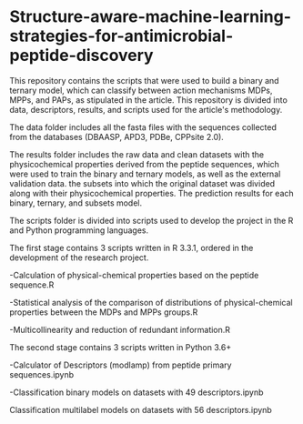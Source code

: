 # Structure-aware-machine-learning-strategies-for-antimicrobial-peptide-discovery

This repository contains the scripts that were used to build a binary and ternary model, which can classify between action mechanisms MDPs, MPPs, and PAPs, as stipulated in the article. 
This repository is divided into data, descriptors, results, and scripts used for the article's methodology. 

The data folder includes all the fasta files with the sequences collected from the databases (DBAASP, APD3, PDBe, CPPsite 2.0). 

The results folder includes the raw data and clean datasets with the physicochemical properties derived from the peptide sequences, which were used to train the binary and ternary models, as well as the external validation data. the subsets into which the original dataset was divided along with their physicochemical properties. 
The prediction results for each binary, ternary, and subsets model. 

The scripts folder is divided into scripts used to develop the project in the R and Python programming languages. 
 
The first stage contains 3 scripts written in R 3.3.1, ordered in the development of the research project. 

-Calculation of physical-chemical properties based on the peptide sequence.R 

-Statistical analysis of the comparison of distributions of physical-chemical properties between the MDPs and MPPs groups.R 

-Multicollinearity and reduction of redundant information.R 

The second stage contains 3 scripts written in Python 3.6+ 

-Calculator of Descriptors (modlamp) from peptide primary sequences.ipynb   

-Classification binary models on datasets with 49 descriptors.ipynb   

Classification multilabel models on datasets with 56 descriptors.ipynb  
